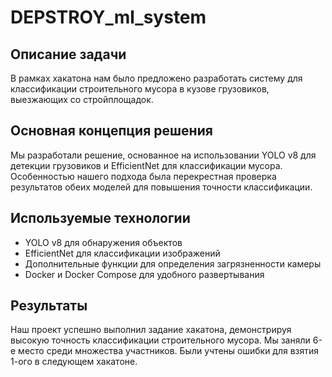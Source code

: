 # DEPSTROY_ml_system

## Описание задачи
В рамках хакатона нам было предложено разработать систему для классификации строительного мусора в кузове грузовиков, выезжающих со стройплощадок.

## Основная концепция решения
Мы разработали решение, основанное на использовании YOLO v8 для детекции грузовиков и EfficientNet для классификации мусора. Особенностью нашего подхода была перекрестная проверка результатов обеих моделей для повышения точности классификации.

## Используемые технологии
- YOLO v8 для обнаружения объектов
- EfficientNet для классификации изображений
- Дополнительные функции для определения загрязненности камеры
- Docker и Docker Compose для удобного развертывания

## Результаты
Наш проект успешно выполнил задание хакатона, демонстрируя высокую точность классификации строительного мусора. Мы заняли 6-е место среди множества участников. Были учтены ошибки для взятия 1-ого в следующем хакатоне.
